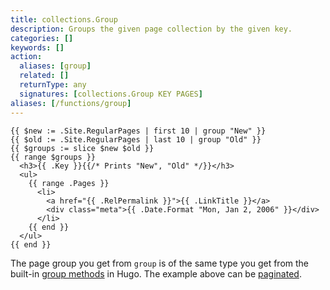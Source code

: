 ```yaml
---
title: collections.Group
description: Groups the given page collection by the given key.
categories: []
keywords: []
action:
  aliases: [group]
  related: []
  returnType: any
  signatures: [collections.Group KEY PAGES]
aliases: [/functions/group]
---
```


```go-html-template
{{ $new := .Site.RegularPages | first 10 | group "New" }}
{{ $old := .Site.RegularPages | last 10 | group "Old" }}
{{ $groups := slice $new $old }}
{{ range $groups }}
  <h3>{{ .Key }}{{/* Prints "New", "Old" */}}</h3>
  <ul>
    {{ range .Pages }}
      <li>
        <a href="{{ .RelPermalink }}">{{ .LinkTitle }}</a>
        <div class="meta">{{ .Date.Format "Mon, Jan 2, 2006" }}</div>
      </li>
    {{ end }}
  </ul>
{{ end }}
```

The page group you get from `group` is of the same type you get from the built-in [group methods](/quick-reference/page-collections/#group) in Hugo. The example above can be [paginated](/templates/pagination/).
